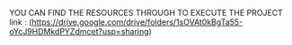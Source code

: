 YOU CAN FIND THE RESOURCES THROUGH TO EXECUTE  THE PROJECT
link : (https://drive.google.com/drive/folders/1sOVAt0kBgTa55-oYcJ9HDMkdPYZdmcet?usp=sharing)
